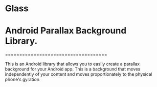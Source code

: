 Glass
=====
Android Parallax Background Library.
====================================
====================================

This is an Android library that allows you to easily create a parallax background for your Android app. This is a background that moves independently of your content and moves proportionately to the physical phone's gyration. 
